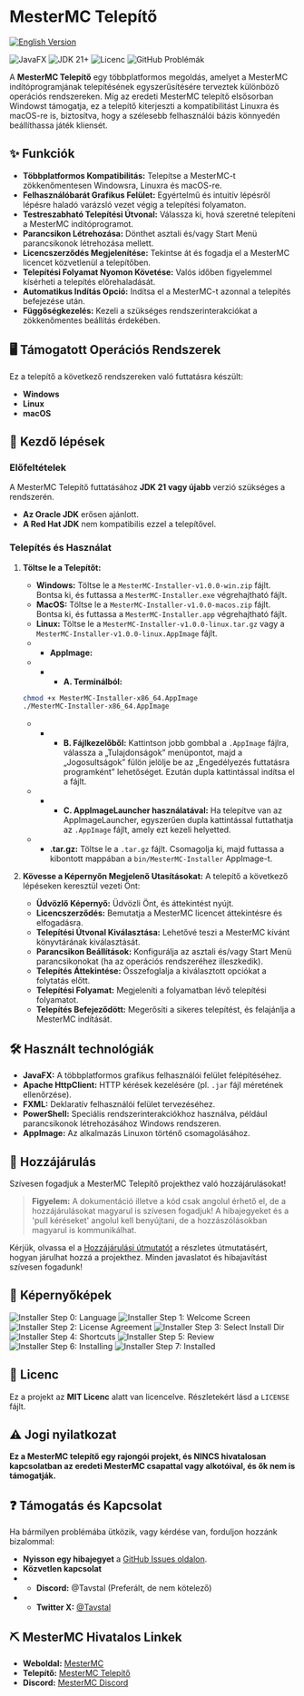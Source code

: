 # MesterMC Telepítő

[![English Version](https://img.shields.io/badge/English%20Version-Language-blue?style=flat-square)](https://github.com/TavstalDev/MesterMC-Installer/blob/master/README.md)

![JavaFX](https://img.shields.io/badge/JavaFX-Cross--Platform%20UI-blue?logo=javafx)
![JDK 21+](https://img.shields.io/badge/JDK-21%2B%20Required-orange?logo=openjdk)
![Licenc](https://img.shields.io/github/license/TavstalDev/MesterMC-Installer)
![GitHub Problémák](https://img.shields.io/github/issues/TavstalDev/MesterMC-Installer)

A **MesterMC Telepítő** egy többplatformos megoldás, amelyet a MesterMC indítóprogramjának telepítésének egyszerűsítésére terveztek különböző operációs rendszereken. Míg az eredeti MesterMC telepítő elsősorban Windowst támogatja, ez a telepítő kiterjeszti a kompatibilitást Linuxra és macOS-re is, biztosítva, hogy a szélesebb felhasználói bázis könnyedén beállíthassa játék kliensét.

## ✨ Funkciók

* **Többplatformos Kompatibilitás:** Telepítse a MesterMC-t zökkenőmentesen Windowsra, Linuxra és macOS-re.
* **Felhasználóbarát Grafikus Felület:** Egyértelmű és intuitív lépésről lépésre haladó varázsló vezet végig a telepítési folyamaton.
* **Testreszabható Telepítési Útvonal:** Válassza ki, hová szeretné telepíteni a MesterMC indítóprogramot.
* **Parancsikon Létrehozása:** Dönthet asztali és/vagy Start Menü parancsikonok létrehozása mellett.
* **Licencszerződés Megjelenítése:** Tekintse át és fogadja el a MesterMC licencet közvetlenül a telepítőben.
* **Telepítési Folyamat Nyomon Követése:** Valós időben figyelemmel kísérheti a telepítés előrehaladását.
* **Automatikus Indítás Opció:** Indítsa el a MesterMC-t azonnal a telepítés befejezése után.
* **Függőségkezelés:** Kezeli a szükséges rendszerinterakciókat a zökkenőmentes beállítás érdekében.

## 🖥️ Támogatott Operációs Rendszerek

Ez a telepítő a következő rendszereken való futtatásra készült:

* **Windows**
* **Linux**
* **macOS**

## 🚀 Kezdő lépések

### Előfeltételek

A MesterMC Telepítő futtatásához **JDK 21 vagy újabb** verzió szükséges a rendszerén.
* **Az Oracle JDK** erősen ajánlott.
* **A Red Hat JDK** nem kompatibilis ezzel a telepítővel.

### Telepítés és Használat

1.  **Töltse le a Telepítőt:**
    * **Windows:** Töltse le a `MesterMC-Installer-v1.0.0-win.zip` fájlt. Bontsa ki, és futtassa a `MesterMC-Installer.exe` végrehajtható fájlt.
    * **MacOS:** Töltse le a ``MesterMC-Installer-v1.0.0-macos.zip`` fájlt. Bontsa ki, és futtassa a `MesterMC-Installer.app` végrehajtható fájlt.
    * **Linux:**  Töltse le a ``MesterMC-Installer-v1.0.0-linux.tar.gz`` vagy a ``MesterMC-Installer-v1.0.0-linux.AppImage`` fájlt.
    * * **AppImage:**
    * * * **A. Terminálból:**
    ```bash
    chmod +x MesterMC-Installer-x86_64.AppImage
    ./MesterMC-Installer-x86_64.AppImage
    ```
    * * * **B. Fájlkezelőből:** Kattintson jobb gombbal a ``.AppImage`` fájlra, válassza a „Tulajdonságok” menüpontot, majd a „Jogosultságok” fülön jelölje be az „Engedélyezés futtatásra programként” lehetőséget. Ezután dupla kattintással indítsa el a fájlt.
    * * * **C. AppImageLauncher használatával:** Ha telepítve van az AppImageLauncher, egyszerűen dupla kattintással futtathatja az ``.AppImage`` fájlt, amely ezt kezeli helyetted.
    * * **.tar.gz:** Töltse le a ``.tar.gz`` fájlt. Csomagolja ki, majd futtassa a kibontott mappában a ``bin/MesterMC-Installer`` AppImage-t.

2.  **Kövesse a Képernyőn Megjelenő Utasításokat:**
    A telepítő a következő lépéseken keresztül vezeti Önt:
    * **Üdvözlő Képernyő:** Üdvözli Önt, és áttekintést nyújt.
    * **Licencszerződés:** Bemutatja a MesterMC licencet áttekintésre és elfogadásra.
    * **Telepítési Útvonal Kiválasztása:** Lehetővé teszi a MesterMC kívánt könyvtárának kiválasztását.
    * **Parancsikon Beállítások:** Konfigurálja az asztali és/vagy Start Menü parancsikonokat (ha az operációs rendszeréhez illeszkedik).
    * **Telepítés Áttekintése:** Összefoglalja a kiválasztott opciókat a folytatás előtt.
    * **Telepítési Folyamat:** Megjeleníti a folyamatban lévő telepítési folyamatot.
    * **Telepítés Befejeződött:** Megerősíti a sikeres telepítést, és felajánlja a MesterMC indítását.

## 🛠️ Használt technológiák

* **JavaFX:** A többplatformos grafikus felhasználói felület felépítéséhez.
* **Apache HttpClient:** HTTP kérések kezelésére (pl. `.jar` fájl méretének ellenőrzése).
* **FXML:** Deklaratív felhasználói felület tervezéséhez.
* **PowerShell:** Speciális rendszerinterakciókhoz használva, például parancsikonok létrehozásához Windows rendszeren.
* **AppImage:** Az alkalmazás Linuxon történő csomagolásához.

## 🤝 Hozzájárulás

Szívesen fogadjuk a MesterMC Telepítő projekthez való hozzájárulásokat!

> **Figyelem:** A dokumentáció illetve a kód csak angolul érhető el, de a hozzájárulásokat magyarul is szívesen fogadjuk!
> A hibajegyeket és a 'pull kéréseket' angolul kell benyújtani, de a hozzászólásokban magyarul is kommunikálhat.

Kérjük, olvassa el a [Hozzájárulási útmutatót](https://github.com/TavstalDev/MesterMC-Installer/blob/master/docs/building/getting-started.md) a részletes útmutatásért, hogyan járulhat hozzá a projekthez. Minden javaslatot és hibajavítást szívesen fogadunk!

## 📸 Képernyőképek

![Installer Step 0: Language](docs/images/lang_selector.png)
![Installer Step 1: Welcome Screen](docs/images/welcome.png)
![Installer Step 2: License Agreement](docs/images/license.png)
![Installer Step 3: Select Install Dir](docs/images/install_dir.png)
![Installer Step 4: Shortcuts](docs/images/shortcuts.png)
![Installer Step 5: Review](docs/images/review.png)
![Installer Step 6: Installing](docs/images/installing.png)
![Installer Step 7: Installed](docs/images/installed.png)

## 📜 Licenc

Ez a projekt az **MIT Licenc** alatt van licencelve. Részletekért lásd a `LICENSE` fájlt.

## ⚠️ Jogi nyilatkozat

**Ez a MesterMC telepítő egy rajongói projekt, és NINCS hivatalosan kapcsolatban az eredeti MesterMC csapattal vagy alkotóival, és ők nem is támogatják.**

## ❓ Támogatás és Kapcsolat

Ha bármilyen problémába ütközik, vagy kérdése van, forduljon hozzánk bizalommal:

* **Nyisson egy hibajegyet** a [GitHub Issues oldalon](https://github.com/tavstal/mmcinstaller/issues).
* **Közvetlen kapcsolat**
* * **Discord:** @Tavstal (Preferált, de nem kötelező)
* * **Twitter X:** [@Tavstal](https://x.com/Tavstal)

## ⛏️ MesterMC Hivatalos Linkek
* **Weboldal:** [MesterMC](https://mestermc.hu/)
* **Telepítő:** [MesterMC Telepítő](https://mestermc.eu/)
* **Discord:** [MesterMC Discord](https://discord.gg/mestermc)